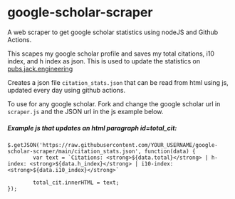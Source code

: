 # google-scholar-scraper
A web scraper to get google scholar statistics using nodeJS and Github Actions. 

This scapes my google scholar profile and saves my total citations, i10 index, and h index as json. This is used to update the statistics on [pubs.jack.engineering](https://pubs.jack.engineering)

Creates a json file ```citation_stats.json``` that can be read from html using js, updated every day using github actions.  

To use for any google scholar. Fork and change the google scholar url in ```scraper.js``` and the JSON url in the js example below.

##### Example js that updates an html paragraph id=total_cit:  
```  
$.getJSON('https://raw.githubusercontent.com/YOUR_USERNAME/google-scholar-scraper/main/citation_stats.json', function(data) {
        var text = `Citations: <strong>${data.total}</strong> | h-index: <strong>${data.h_index}</strong> | i10-index: <strong>${data.i10_index}</strong>`

        total_cit.innerHTML = text; 
});

